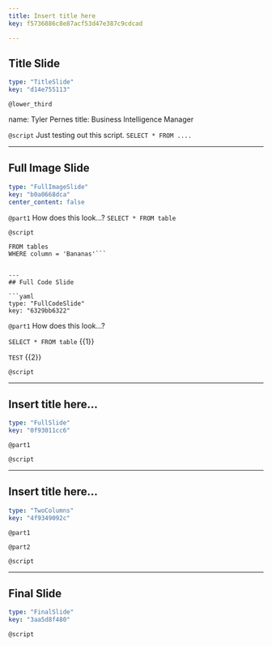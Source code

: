 ```yaml
---
title: Insert title here
key: f5736886c8e87acf53d47e387c9cdcad

---
```

## Title Slide

```yaml
type: "TitleSlide"
key: "d14e755113"
```

`@lower_third`

name: Tyler Pernes
title: Business Intelligence Manager


`@script`
Just testing out this script.
```SELECT * FROM ....```


---
## Full Image Slide

```yaml
type: "FullImageSlide"
key: "b0a0668dca"
center_content: false
```

`@part1`
How does this look...?
```SELECT * FROM table```


`@script`
```SELECT * 
FROM tables
WHERE column = 'Bananas'```


---
## Full Code Slide

```yaml
type: "FullCodeSlide"
key: "6329bb6322"
```

`@part1`
How does this look...?

```SELECT * FROM table```
{{1}}

```TEST```
{{2}}


`@script`



---
## Insert title here...

```yaml
type: "FullSlide"
key: "0f93011cc6"
```

`@part1`



`@script`



---
## Insert title here...

```yaml
type: "TwoColumns"
key: "4f9349092c"
```

`@part1`



`@part2`



`@script`



---
## Final Slide

```yaml
type: "FinalSlide"
key: "3aa5d8f480"
```

`@script`


